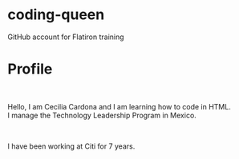 # coding-queen
GitHub account for Flatiron training

<h1> Profile </h1>
<br>
<p> Hello, I am Cecilia Cardona and I am learning how to code in HTML.
<br>
I manage the Technology Leadership Program in Mexico.
</p>
<br>
<p> I have been working at Citi for 7 years. 
</p>
  

